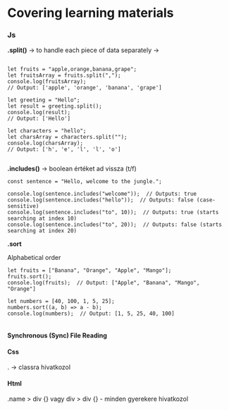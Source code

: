 # Covering learning materials

### Js
**.split()**
-> to handle each piece of data separately
-> 
``` JS

let fruits = "apple,orange,banana,grape";
let fruitsArray = fruits.split(",");
console.log(fruitsArray);
// Output: ['apple', 'orange', 'banana', 'grape']

let greeting = "Hello";
let result = greeting.split();
console.log(result);
// Output: ['Hello']

let characters = "hello";
let charsArray = characters.split("");
console.log(charsArray);
// Output: ['h', 'e', 'l', 'l', 'o']


```
**.includes()**
-> boolean értéket ad vissza (t/f)
```JS
const sentence = "Hello, welcome to the jungle.";

console.log(sentence.includes("welcome"));  // Outputs: true
console.log(sentence.includes("hello"));  // Outputs: false (case-sensitive)
console.log(sentence.includes("to", 10));  // Outputs: true (starts searching at index 10)
console.log(sentence.includes("to", 20));  // Outputs: false (starts searching at index 20)

```

**.sort**

Alphabetical order
```JS
let fruits = ["Banana", "Orange", "Apple", "Mango"];
fruits.sort();
console.log(fruits);  // Output: ["Apple", "Banana", "Mango", "Orange"]

let numbers = [40, 100, 1, 5, 25];
numbers.sort((a, b) => a - b);
console.log(numbers);  // Output: [1, 5, 25, 40, 100]


```


#### Synchronous (Sync) File Reading


#### Css
. -> classra hivatkozol

#### Html
.name > div {} vagy div > div {} - minden gyerekere hivatkozol 